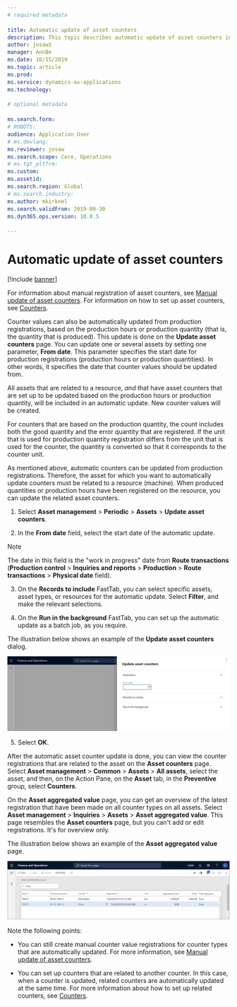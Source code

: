 ```yaml
---
# required metadata

title: Automatic update of asset counters
description: This topic describes automatic update of asset counters in Asset Management.
author: josaw1
manager: AnnBe
ms.date: 10/15/2019
ms.topic: article
ms.prod: 
ms.service: dynamics-ax-applications
ms.technology: 

# optional metadata

ms.search.form: 
# ROBOTS: 
audience: Application User
# ms.devlang: 
ms.reviewer: josaw
ms.search.scope: Core, Operations
# ms.tgt_pltfrm: 
ms.custom: 
ms.assetid: 
ms.search.region: Global
# ms.search.industry: 
ms.author: mkirknel
ms.search.validFrom: 2019-09-30
ms.dyn365.ops.version: 10.0.5

---
```


# Automatic update of asset counters

[!include [banner](../../includes/banner.md)]

For information about manual registration of asset counters, see [Manual update of asset counters](../work-orders/manual-update-of-asset-counters.md). For information on how to set up asset counters, see [Counters](../setup-for-objects/counters.md).

Counter values can also be automatically updated from production registrations, based on the production hours or production quantity (that is, the quantity that is produced). This update is done on the **Update asset counters** page. You can update one or several assets by setting one parameter, **From date**. This parameter specifies the start date for production registrations (production hours or production quantities). In other words, it specifies the date that counter values should be updated from.

All assets that are related to a resource, *and* that have asset counters that are set up to be updated based on the production hours or production quantity, will be included in an automatic update. New counter values will be created.

For counters that are based on the production quantity, the count includes both the good quantity and the error quantity that are registered. If the unit that is used for production quantity registration differs from the unit that is used for the counter, the quantity is converted so that it corresponds to the counter unit.

As mentioned above, automatic counters can be updated from production registrations. Therefore, the asset for which you want to automatically update counters must be related to a resource (machine). When produced quantities or production hours have been registered on the resource, you can update the related asset counters.

1. Select **Asset management** > **Periodic** > **Assets** > **Update asset counters**.

2. In the **From date** field, select the start date of the automatic update.

>[!NOTE]
>The date in this field is the "work in progress" date from **Route transactions** (**Production control** > **Inquiries and reports** > **Production** > **Route transactions** > **Physical date** field).

3. On the **Records to include** FastTab, you can select specific assets, asset types, or resources for the automatic update. Select **Filter**, and make the relevant selections.

4. On the **Run in the background** FastTab, you can set up the automatic update as a batch job, as you require.

The illustration below shows an example of the **Update asset counters** dialog.

![Figure 1](media/12-work-orders.png)

5. Select **OK**. 

After the automatic asset counter update is done, you can view the counter registrations that are related to the asset on the **Asset counters** page. Select **Asset management** > **Common** > **Assets** > **All assets**, select the asset, and then, on the Action Pane, on the **Asset** tab, in the **Preventive** group, select **Counters**.

On the **Asset aggregated value** page, you can get an overview of the latest registration that have been made on all counter types on all assets. Select **Asset management** > **Inquiries** > **Assets** > **Asset aggregated value**. This page resembles the **Asset counters** page, but you can't add or edit registrations. It's for overview only.

The illustration below shows an example of the **Asset aggregated value** page.

![Figure 2](media/13-work-orders.png)

Note the following points:

- You can still create manual counter value registrations for counter types that are automatically updated. For more information, see [Manual update of asset counters](../work-orders/manual-update-of-asset-counters.md).

- You can set up counters that are related to another counter. In this case, when a counter is updated, related counters are automatically updated at the same time. For more information about how to set up related counters, see [Counters](../setup-for-objects/counters.md).

